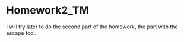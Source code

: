 # Homework2_TM
I will try later to do the second part of the homework, the part with the escape tool.
